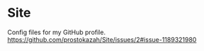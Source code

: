 # Site
Config files for my GitHub profile.
https://github.com/prostokazah/Site/issues/2#issue-1189321980
